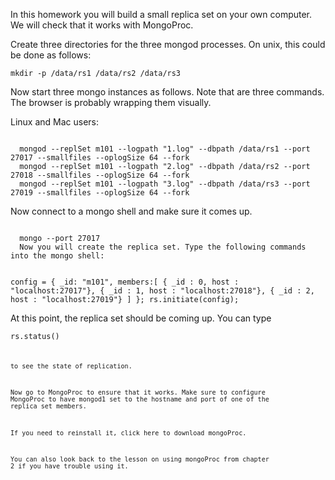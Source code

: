 In this homework you will build a small replica set on your own computer. We will check that it works with MongoProc.

Create three directories for the three mongod processes. On unix, this could be done as follows:

  <code>mkdir -p /data/rs1 /data/rs2 /data/rs3</code>

Now start three mongo instances as follows. Note that are three commands. The browser is probably wrapping them visually.

Linux and Mac users:

<code>
  mongod --replSet m101 --logpath "1.log" --dbpath /data/rs1 --port 27017 --smallfiles --oplogSize 64 --fork
  mongod --replSet m101 --logpath "2.log" --dbpath /data/rs2 --port 27018 --smallfiles --oplogSize 64 --fork
  mongod --replSet m101 --logpath "3.log" --dbpath /data/rs3 --port 27019 --smallfiles --oplogSize 64 --fork
</code>

Now connect to a mongo shell and make sure it comes up.

<code>
  mongo --port 27017
  Now you will create the replica set. Type the following commands into the mongo shell:
  
  config = { _id: "m101", members:[
            { _id : 0, host : "localhost:27017"},
            { _id : 1, host : "localhost:27018"},
            { _id : 2, host : "localhost:27019"} ]
  };
  rs.initiate(config);
</code>

At this point, the replica set should be coming up. You can type

<code>rs.status()<code>

to see the state of replication.

Now go to MongoProc to ensure that it works. Make sure to configure MongoProc to have mongod1 set to the hostname and port of one of the replica set members.

If you need to reinstall it, click here to download mongoProc.

You can also look back to the lesson on using mongoProc from chapter 2 if you have trouble using it.
